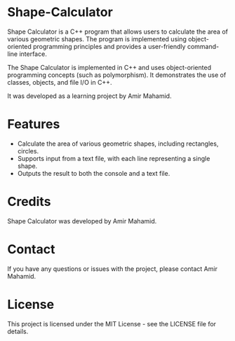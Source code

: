 # Shape-Calculator
Shape Calculator is a C++ program that allows users to calculate the area of various geometric shapes. The program is implemented using object-oriented programming principles and provides a user-friendly command-line interface.

The Shape Calculator is implemented in C++ and uses object-oriented programming concepts (such as polymorphism). It demonstrates the use of classes, objects, and file I/O in C++.

It was developed as a learning project by Amir Mahamid.

# Features
- Calculate the area of various geometric shapes, including rectangles, circles.
- Supports input from a text file, with each line representing a single shape.
- Outputs the result to both the console and a text file.

# Credits
Shape Calculator was developed by Amir Mahamid.

# Contact
If you have any questions or issues with the project, please contact Amir Mahamid.

# License
This project is licensed under the MIT License - see the LICENSE file for details.

